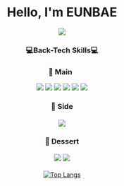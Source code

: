 <h1 align="center">
  Hello, I'm EUNBAE
</h1>

<div align="center">
  <img width="auto" src=https://user-images.githubusercontent.com/96857114/183391948-7af9941c-df44-4a10-81ce-37bed78299e3.jpeg>

  <h3>
  💻Back-Tech Skills💻
  </h3>
  <h3>
    🥘 Main
    &nbsp
  </h3>
  <img src="https://img.shields.io/badge/Python-3766AB?style=flat-square&logo=Python&logoColor=white"/>
  <img src="https://img.shields.io/badge/Django-092E20?style=flat-square&logo=Django&logoColor=white"/>
  <img src="https://img.shields.io/badge/MySQL-4479A1?style=flat-square&logo=MySQL&logoColor=white"/>
  <img src="https://img.shields.io/badge/HTML5-E34F26?style=flat-square&logo=HTML5&logoColor=white"/>
  <img src="https://img.shields.io/badge/Git-F05032?style=flat-square&logo=Git&logoColor=white"/>
  <img src="https://img.shields.io/badge/GitHub-181717?style=flat-square&logo=GitHub&logoColor=white"/>
  <h3>
    🍮 Side
  </h3>
  <h4>
    <img src="https://img.shields.io/badge/CSS3-1572B6?style=flat-square&logo=CSS3&logoColor=white"/>
  </h4>
  <h3>
    🍨 Dessert
  </h3>
  <h4>
    <img src="https://img.shields.io/badge/Amazon AWS-232F3E?style=flat-square&logo=Amazon&AWS&logoColor=white"/>
    <img src="https://img.shields.io/badge/HEROKU-430098?style=flat-square&logo=HEROKU&logoColor=white"/>
  </h4>
  
  [![Top Langs](https://github-readme-stats.vercel.app/api/top-langs/?username=Juneunbae&layout=compact&theme=tokyonight)](https://github.com/anuraghazra/github-readme-stats)
  
</div>
<!--
**Juneunbae/Juneunbae** is a ✨ _special_ ✨ repository because its `README.md` (this file) appears on your GitHub profile.

Here are some ideas to get you started:

- 🔭 I’m currently working on ...
- 🌱 I’m currently learning ...
- 👯 I’m looking to collaborate on ...
- 🤔 I’m looking for help with ...
- 💬 Ask me about ...
- 📫 How to reach me: ...
- 😄 Pronouns: ...
- ⚡ Fun fact: ...
-->
